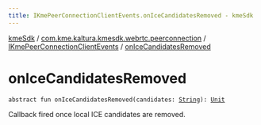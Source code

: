 ```yaml
---
title: IKmePeerConnectionClientEvents.onIceCandidatesRemoved - kmeSdk
---
```


[kmeSdk](../../index.html) / [com.kme.kaltura.kmesdk.webrtc.peerconnection](../index.html) / [IKmePeerConnectionClientEvents](index.html) / [onIceCandidatesRemoved](./on-ice-candidates-removed.html)

# onIceCandidatesRemoved

`abstract fun onIceCandidatesRemoved(candidates: `[`String`](https://kotlinlang.org/api/latest/jvm/stdlib/kotlin/-string/index.html)`): `[`Unit`](https://kotlinlang.org/api/latest/jvm/stdlib/kotlin/-unit/index.html)

Callback fired once local ICE candidates are removed.

